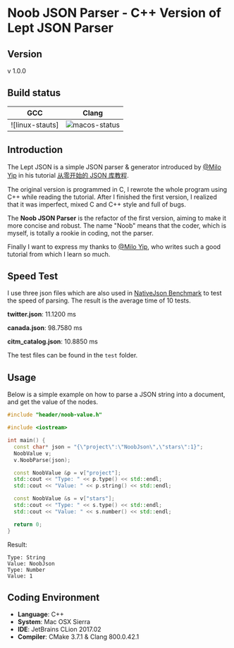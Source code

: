 # Noob JSON Parser - C++ Version of Lept JSON Parser

## Version

v 1.0.0

## Build status

| GCC             | Clang           |
| :-------------: | :-------------: |
| ![linux-stauts] | ![macos-status] |

[linux-status]: https://travis-ci.org/lilinsanity/Noob-Json-Parser.svg?branch=master "Travis build status"
[macos-status]: https://travis-ci.org/lilinsanity/Noob-Json-Parser.svg?branch=master "Travis build status"

## Introduction

The Lept JSON is a simple JSON parser & generator introduced by [@Milo Yip](https://github.com/miloyip) in his tutorial [从零开始的 JSON 库教程](https://zhuanlan.zhihu.com/p/22457315).

The original version is programmed in C, I rewrote the whole program using C++ while reading the tutorial. After I finished the first version, I realized that it was imperfect, mixed C and C++ style and full of bugs.

The **Noob JSON Parser** is the refactor of the first version, aiming to make it more concise and robust. The name "Noob" means that the coder, which is myself, is totally a rookie in coding, not the parser.

Finally I want to express my thanks to [@Milo Yip](https://github.com/miloyip), who writes such a good tutorial from which I learn so much.

## Speed Test

I use three json files which are also used in [NativeJson Benchmark](https://github.com/miloyip/nativejson-benchmark) to test the speed of parsing. The result is the average time of 10 tests.

**twitter.json**: 11.1200 ms

**canada.json**: 98.7580 ms

**citm_catalog.json**: 10.8850 ms

The test files can be found in the `test` folder.

## Usage

Below is a simple example on how to parse a JSON string into a document, and get the value of the nodes.

```c++
#include "header/noob-value.h"

#include <iostream>

int main() {
  const char* json = "{\"project\":\"NoobJson\",\"stars\":1}";
  NoobValue v;
  v.NoobParse(json);

  const NoobValue &p = v["project"];
  std::cout << "Type: " << p.type() << std::endl;
  std::cout << "Value: " << p.string() << std::endl;

  const NoobValue &s = v["stars"];
  std::cout << "Type: " << s.type() << std::endl;
  std::cout << "Value: " << s.number() << std::endl;

  return 0;
}
```

Result:

```
Type: String
Value: NoobJson
Type: Number
Value: 1
```

## Coding Environment

* **Language**: C++
* **System**: Mac OSX Sierra
* **IDE**: JetBrains CLion 2017.02
* **Compiler**: CMake 3.7.1 & Clang 800.0.42.1
